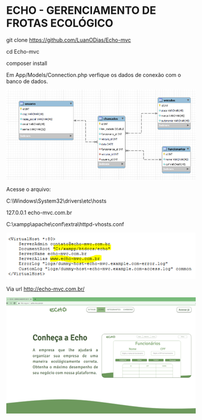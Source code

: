 # ECHO - GERENCIAMENTO DE FROTAS ECOLÓGICO

git clone https://github.com/LuanODias/Echo-mvc

cd Echo-mvc

composer install

Em App/Models/Connection.php verfique os dados de conexão com o banco de dados.

![alt text](https://github.com/FelipeRfariasDev/echo/blob/main/Database/EER/diagrama.PNG?raw=true)

Acesse o arquivo:

C:\Windows\System32\drivers\etc\hosts

127.0.0.1 echo-mvc.com.br

C:\xampp\apache\conf\extra\httpd-vhosts.conf

![alt text](https://github.com/FelipeRfariasDev/echo/blob/main/public/assets/img/virtualhost.PNG?raw=true)

Via url http://echo-mvc.com.br/


![alt text](https://github.com/FelipeRfariasDev/echo/blob/main/public/assets/img/home.PNG?raw=true)
